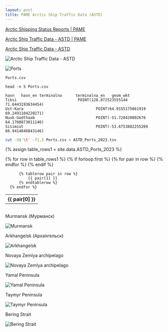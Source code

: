 ```yaml
---
layout: post
title: PAME Arctic Ship Traffic Data (ASTD)
---
```


[Arctic Shipping Status Reports \| PAME](https://pame.is/projects-new/arctic-shipping/pame-shipping-highlights/411-arctic-shipping-status-reports)

[Arctic Ship Traffic Data - ASTD \| PAME](https://pame.is/index.php/projects/arctic-marine-shipping/astd)

[Arctic Ship Traffic Data - ASTD](https://map.astd.is/)

![Arctic Ship Traffic Data - ASTD](/images/ASTD/ASTD-Arctic-Ship-Traffic-Database.png)

![Ports](/images/ASTD/ASTD-Arctic-Ship-Traffic-Database-Ports.png)

`Ports.csv`

```
head -n 5 Ports.csv
```

```
﻿havn   havn_en terminalna      terminalna_en   geom_wkt
Tiksi                           POINT(128.872523555144 71.6443193634454)
Ust-Kara                                POINT(64.9155175661919 69.2491104220271)
Nuuk-Godthaab                           POINT(-51.720420892676 64.1708873011146)
Sisimiut                                POINT(-53.6753882255269 66.9414846843146)
```

```bash
cut -d$'\t' -f1,5 Ports.csv > ASTD_Ports_2023.tsv
```

{% assign table_rows1 = site.data.ASTD_Ports_2023 %}

<div style="overflow-x:auto;">
  <table>
      {% for row in table_rows1 %}
          {% if forloop.first %}
              <tr>
                  {% for pair in row %}
                      <th>
                          {{ pair[0] }}
                      </th>
                  {% endfor %}
              </tr>
          {% endif %}

          {% tablerow pair in row %}
              {{ pair[1] }}
          {% endtablerow %}
      {% endfor %}
  </table>
</div>

Murmansk (Мурманск)

![Murmansk](/images/ASTD/Murmansk.jpg)

Arkhangelsk (Арха́нгельск)

![Arkhangelsk](/images/ASTD/Arkhangelsk.jpg)

Novaya Zemlya archipelago

![Novaya Zemlya archipelago](/images/ASTD/NovayaZemlya.jpg)

Yamal Peninsula

![Yamal Peninsula](/images/ASTD/YamalPeninsula.jpg)

Taymyr Peninsula

![Taymyr Peninsula](/images/ASTD/TaymyrPeninsula.jpg)

Bering Strait

![Bering Strait](/images/ASTD/BeringStrait.jpg)
